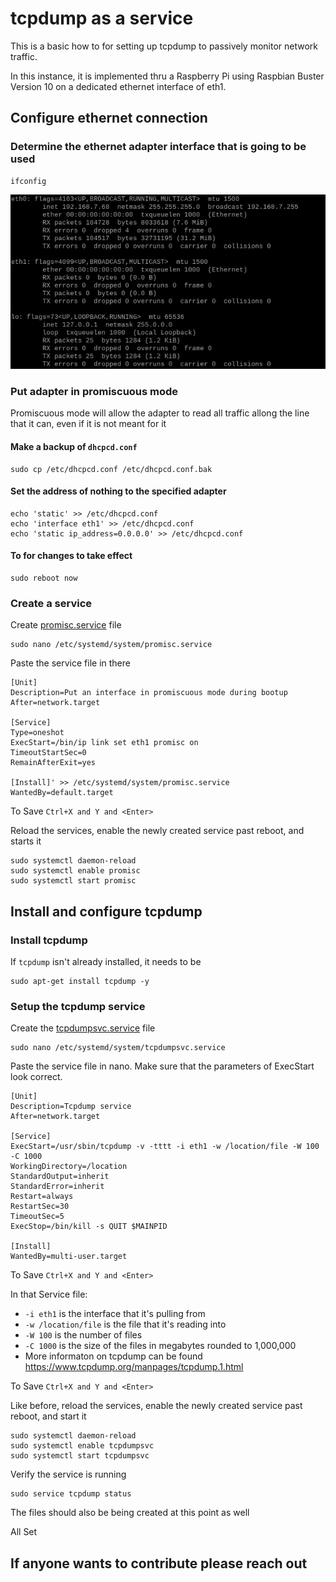# tcpdump as a service
This is a basic how to for setting up tcpdump to passively monitor network traffic.

In this instance, it is implemented thru a Raspberry Pi using Raspbian Buster Version 10 on a dedicated ethernet interface of eth1.

## Configure ethernet connection
### Determine the ethernet adapter interface that is going to be used
```shell
ifconfig
```
<img src="ifconfig.jpg">

### Put adapter in promiscuous mode
Promiscuous mode will allow the adapter to read all traffic allong the line that it can, even if it is not meant for it

#### Make a backup of `dhcpcd.conf`
```shell
sudo cp /etc/dhcpcd.conf /etc/dhcpcd.conf.bak
```
#### Set the address of nothing to the specified adapter
```shell
echo 'static' >> /etc/dhcpcd.conf
echo 'interface eth1' >> /etc/dhcpcd.conf
echo 'static ip_address=0.0.0.0' >> /etc/dhcpcd.conf
```
#### To for changes to take effect
```shell
sudo reboot now
```
### Create a service 
Create <a href="promisc.service">promisc.service</a> file
```shell
sudo nano /etc/systemd/system/promisc.service
```
Paste the service file in there
```shell
[Unit]
Description=Put an interface in promiscuous mode during bootup
After=network.target

[Service]
Type=oneshot
ExecStart=/bin/ip link set eth1 promisc on
TimeoutStartSec=0
RemainAfterExit=yes

[Install]' >> /etc/systemd/system/promisc.service
WantedBy=default.target
```
To Save `Ctrl+X and Y and <Enter>`

Reload the services, enable the newly created service past reboot, and starts it
```shell
sudo systemctl daemon-reload
sudo systemctl enable promisc
sudo systemctl start promisc
```


## Install and configure tcpdump
### Install tcpdump
If `tcpdump` isn't already installed, it needs to be
```shell
sudo apt-get install tcpdump -y
```

### Setup the tcpdump service
Create the <a href="tcpdumpsvc.service">tcpdumpsvc.service</a> file
```shell
sudo nano /etc/systemd/system/tcpdumpsvc.service
```

Paste the service file in nano.  Make sure that the parameters of ExecStart look correct.
```shell
[Unit]
Description=Tcpdump service
After=network.target

[Service]
ExecStart=/usr/sbin/tcpdump -v -tttt -i eth1 -w /location/file -W 100 -C 1000
WorkingDirectory=/location
StandardOutput=inherit
StandardError=inherit
Restart=always
RestartSec=30
TimeoutSec=5
ExecStop=/bin/kill -s QUIT $MAINPID

[Install]
WantedBy=multi-user.target
```
To Save `Ctrl+X and Y and <Enter>`

In that Service file:
* `-i eth1` is the interface that it's pulling from
* `-w /location/file` is the file that it's reading into
* `-W 100` is the number of files
* `-C 1000` is the size of the files in megabytes rounded to 1,000,000
* More informaton on tcpdump can be found https://www.tcpdump.org/manpages/tcpdump.1.html

To Save `Ctrl+X and Y and <Enter>`

Like before, reload the services, enable the newly created service past reboot, and start it
```shell
sudo systemctl daemon-reload
sudo systemctl enable tcpdumpsvc
sudo systemctl start tcpdumpsvc
```

Verify the service is running
```shell
sudo service tcpdump status
```

The files should also be being created at this point as well

All Set


## If anyone wants to contribute please reach out
